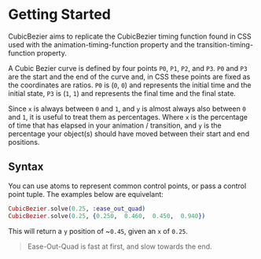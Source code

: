 # Getting Started

CubicBezier aims to replicate the CubicBezier timing function found
in CSS used with the animation-timing-function property and the 
transition-timing-function property. 

A Cubic Bezier curve is defined by four points `P0`, `P1`, `P2`, and `P3`.
`P0` and `P3` are the start and the end of the curve and, in CSS these 
points are fixed as the coordinates are ratios. `P0` is (`0`, `0`) and 
represents the initial time and the initial state, `P3` is (`1`, `1`) 
and represents the final time and the final state.

Since `x` is always between `0` and `1`, and `y` is almost always also
between `0` and `1`, it is useful to treat them as percentages. 
Where `x` is the percentage of time that has elapsed in your 
animation / transition, and `y` is the percentage your object(s)
should have moved between their start and end positions. 


## Syntax

You can use atoms to represent common control points, or pass a control 
point tuple. The examples below are equivelant:

```elixir
CubicBezier.solve(0.25, :ease_out_quad)
CubicBezier.solve(0.25, {0.250,  0.460,  0.450,  0.940})
```

This will return a `y` position of ~`0.45`, given an `x` of `0.25`. 

> Ease-Out-Quad is fast at first, and slow towards the end.
